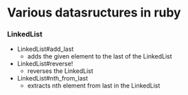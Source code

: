 # Various datasructures in ruby

### LinkedList

* LinkedList#add_last
    * adds the given element to the last of the LinkedList
* LinkedList#reverse!
    * reverses the LinkedList
* LinkedList#nth_from_last
    * extracts nth element from last in the LinkedList

